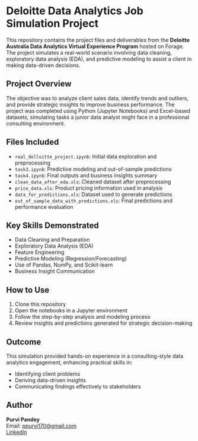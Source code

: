 # Deloitte Data Analytics Job Simulation Project

This repository contains the project files and deliverables from the **Deloitte Australia Data Analytics Virtual Experience Program** hosted on Forage. The project simulates a real-world scenario involving data cleaning, exploratory data analysis (EDA), and predictive modeling to assist a client in making data-driven decisions.

## Project Overview

The objective was to analyze client sales data, identify trends and outliers, and provide strategic insights to improve business performance. The project was completed using Python (Jupyter Notebooks) and Excel-based datasets, simulating tasks a junior data analyst might face in a professional consulting environment.

## Files Included

- `real_delloitte_project.ipynb`: Initial data exploration and preprocessing
- `task3.ipynb`: Predictive modeling and out-of-sample predictions
- `task4.ipynb`: Final outputs and business insights summary
- `clean_data_after_eda.xls`: Cleaned dataset after preprocessing
- `price_data.xls`: Product pricing information used in analysis
- `data_for_predictions.xls`: Dataset used to generate predictions
- `out_of_sample_data_with_predictions.xls`: Final predictions and performance evaluation

## Key Skills Demonstrated

- Data Cleaning and Preparation
- Exploratory Data Analysis (EDA)
- Feature Engineering
- Predictive Modeling (Regression/Forecasting)
- Use of Pandas, NumPy, and Scikit-learn
- Business Insight Communication

## How to Use

1. Clone this repository
2. Open the notebooks in a Jupyter environment
3. Follow the step-by-step analysis and modeling process
4. Review insights and predictions generated for strategic decision-making

## Outcome

This simulation provided hands-on experience in a consulting-style data analytics engagement, enhancing practical skills in:
- Identifying client problems
- Deriving data-driven insights
- Communicating findings effectively to stakeholders

## Author

**Purvi Pandey**  
Email: ppurvi170@gmail.com  
[LinkedIn](http://www.linkedin.com/in/purvi-pandey-329236209) 

